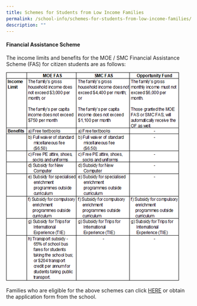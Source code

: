 ```yaml
---
title: Schemes for Students from Low Income Families
permalink: /school-info/schemes-for-students-from-low-income-families/
description: ""
---
```

<h4><strong>Financial Assistance Scheme</strong></h4>

<p>The income limits and benefits for the MOE / SMC Financial Assistance Scheme (FAS) for citizen students are as follows:</p>
<img src="/images/FAS.png">

Families who are eligible for the above schemes can click&nbsp;<a rel="noopener" target="_blank" href="/files/313_2021%20FAS%20SMC%20%20OPP%20Fund%20FORM%202022.pdf">HERE</a>&nbsp;or obtain the application form from the school.